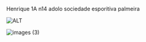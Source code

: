 Henrique 1A n14
adolo sociedade esporitiva palmeira

![ALT](https://conteudo.imguol.com.br/c/esporte/96/2021/04/27/rony-comemora-o-gol-do-palmeiras-contra-o-independiente-del-valle-1619572630051_v2_450x600.jpg)

![images (3)](https://github.com/AdaubertoAberto/js-adauberto/assets/137065741/ca31a60e-125d-49fb-a93f-b20c14cae958)
